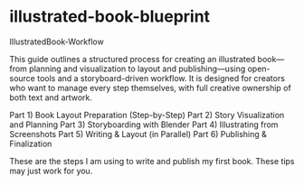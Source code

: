 # illustrated-book-blueprint
IllustratedBook-Workflow

This guide outlines a structured process for creating an illustrated book—from planning and visualization to layout and publishing—using open-source tools and a storyboard-driven workflow. It is designed for creators who want to manage every step themselves, with full creative ownership of both text and artwork.

Part 1)  Book Layout Preparation (Step-by-Step) 
Part 2)  Story Visualization and Planning
Part 3)  Storyboarding with Blender
Part 4)  Illustrating from Screenshots
Part 5)  Writing & Layout (in Parallel)
Part 6)  Publishing & Finalization

These are the steps I am using to write and publish my first book. These tips may just work for you. 
